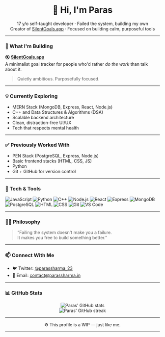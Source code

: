 <h1 align="center">👋 Hi, I'm Paras</h1>
<p align="center">
  17 y/o self-taught developer · Failed the system, building my own<br>
  Creator of <a href="https://silentgoals.app" target="_blank">SilentGoals.app</a> · Focused on building calm, purposeful tools
</p>

---

### 🚀 What I'm Building

🔇 **[SilentGoals.app](https://silentgoals.app)**  
A minimalist goal tracker for people who'd rather *do the work* than talk about it.  
> Quietly ambitious. Purposefully focused.

---

### 💡 Currently Exploring

- MERN Stack (MongoDB, Express, React, Node.js)
- C++ and Data Structures & Algorithms (DSA)
- Scalable backend architecture
- Clean, distraction-free UI/UX
- Tech that respects mental health

---

### ✅ Previously Worked With

- PEN Stack (PostgreSQL, Express, Node.js)
- Basic frontend stacks (HTML, CSS, JS)
- Python
- Git + GitHub for version control

---

### 🧰 Tech & Tools

![JavaScript](https://img.shields.io/badge/JavaScript-F7DF1E?style=flat&logo=javascript&logoColor=black)
![Python](https://img.shields.io/badge/Python-3776AB?style=flat&logo=python&logoColor=white)
![C++](https://img.shields.io/badge/C++-00599C?style=flat&logo=cplusplus&logoColor=white)
![Node.js](https://img.shields.io/badge/Node.js-339933?style=flat&logo=nodedotjs&logoColor=white)
![React](https://img.shields.io/badge/React-61DAFB?style=flat&logo=react&logoColor=black)
![Express](https://img.shields.io/badge/Express.js-000000?style=flat&logo=express&logoColor=white)
![MongoDB](https://img.shields.io/badge/MongoDB-47A248?style=flat&logo=mongodb&logoColor=white)
![PostgreSQL](https://img.shields.io/badge/PostgreSQL-4169E1?style=flat&logo=postgresql&logoColor=white)
![HTML](https://img.shields.io/badge/HTML5-E34F26?style=flat&logo=html5&logoColor=white)
![CSS](https://img.shields.io/badge/CSS3-1572B6?style=flat&logo=css3&logoColor=white)
![Git](https://img.shields.io/badge/Git-F05032?style=flat&logo=git&logoColor=white)
![VS Code](https://img.shields.io/badge/VS%20Code-007ACC?style=flat&logo=visual-studio-code&logoColor=white)

---

### 🧘‍♂️ Philosophy

> “Failing the system doesn't make you a failure.  
> It makes you free to build something better.”

---

### 📫 Connect With Me

- 🐦 Twitter: [@parassharma_23](https://x.com/parassharma_23?s=21)  
- 📧 Email: [contact@parassharma.in](mailto:contact@parassharma.in)

---

### 📊 GitHub Stats

<p align="center">
  <img src="https://github-readme-stats.vercel.app/api?username=ParasSharma2306&show_icons=true&theme=radical" alt="Paras' GitHub stats" />
  <br />
  <img src="https://github-readme-streak-stats.herokuapp.com/?user=ParasSharma2306&theme=radical" alt="Paras' GitHub streak" />
</p>

---

<p align="center">
  ⚙️ This profile is a WIP — just like me.
</p>

---

<!---
ParasSharma2306/ParasSharma2306 is a ✨ special ✨ repository because its `README.md` (this file) appears on your GitHub profile.
You can click the Preview link to take a look at your changes.
--->

